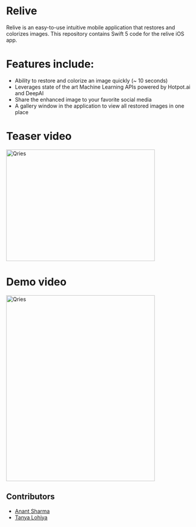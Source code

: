# Relive
Relive is an easy-to-use intuitive mobile application that restores and colorizes images. This repository contains Swift 5 code for the relive iOS app.

# Features include:

- Ability to restore and colorize an image quickly (~ 10 seconds) <br>
- Leverages state of the art Machine Learning APIs powered by Hotpot.ai and DeepAI <br>
- Share the enhanced image to your favorite social media <br>
- A gallery window in the application to view all restored images in one place <br>

# Teaser video

<a href="https://www.youtube.com/watch?v=cRp6tpAq5Nw">
 <img alt="Qries" src="https://user-images.githubusercontent.com/97596031/188805785-21f6c66c-fa0f-4e68-89e8-1357c9afe9e6.png"
 width=400" height="300">
</a>


# Demo video

<a href="https://www.youtube.com/watch?v=qOyvaqSzNaQ">
 <img alt="Qries" src="https://user-images.githubusercontent.com/97596031/188805643-caf8a3c9-1a49-49b9-b519-ffbf403ce6ca.png"
 width=400" height="500">
</a>

## Contributors
 - [Anant Sharma](https://github.com/anant2047)
 - [Tanya Lohiya](https://github.com/tanyalohiya)
